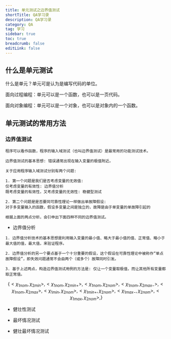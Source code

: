 ```yaml
---
title: 单元测试之边界值测试
shortTitle: QA学习录
description: QA学习录
category: QA
tag: 学习
sidebar: true
toc: true
breadcrumb: false
editLink: false
---
```


## 什么是单元测试

什么是单元？单元可是认为是编写代码的单位。

面向过程编程：单元可以是一个函数，也可以是一页代码。

面向对象编程：单元可以是一个对象，也可以是对象内的一个函数。

## 单元测试的常用方法

### 边界值测试

```
程序可以看作函数，程序的输入域测试（也叫边界值测试）是最常用的功能测试技术。

边界值测试的基本思想: 错误通常出现在输入变量的极值附近。

关于应用程序输入域测试分别有两个问题: 

1. 第一个问题是我们是否考虑变量的无效值:
仅考虑变量的有效性: 边界值分析
既考虑变量的有效性，又考虑变量的无效性: 稳健型测试

2. 第二个问题是是否要同可靠性理论一样做出单故障假设:
对于多变量输入的函数，假设多变量之间是独立的，故障是由于单变量的单故障引起的

根据上面的两点分析，会引申出下面四种不同的边界值测试。
```

- 边界值分析
```
1. 边界值分析技术的基本思想是利用输入变量的最小值、略大于最小值的值、正常值、略小于最大值的值，最大值，来验证程序。

2. 边界值分析的另一个要点基于一个十分重要的假设，这个假设在可靠性理论中被称作“单点故障假设”，即失效问题通常不会由两个（或多个）故障同时引发。

3. 基于上述两点，构造边界值测试用例的方法是: 仅让一个变量取极值，而让其他所有变量都取正常值。
```

$$
\{ \lt \chi_{1nom}, \chi_{2min} \gt, \lt \chi_{1nom}, \chi_{2min+} \gt, \lt \chi_{1nom}, \chi_{2nom} \gt, \lt \chi_{1nom}, \chi_{2max-} \gt, \lt \chi_{1nom}, \chi_{2max} \gt, \lt \chi_{1min}, \chi_{2nom} \gt,\lt \chi_{1min+}, \chi_{2nom} \gt,\lt \chi_{1max-}, \chi_{2nom} \gt,\lt \chi_{1max}, \chi_{2nom} \gt, \}
$$


- 健壮性测试

- 最坏情况测试

- 健壮最坏情况测试
